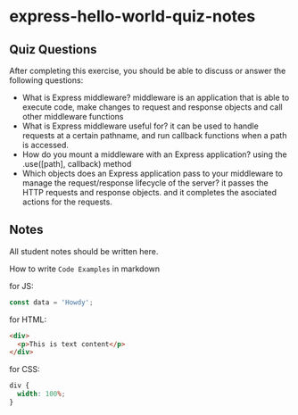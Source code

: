 # express-hello-world-quiz-notes

## Quiz Questions

After completing this exercise, you should be able to discuss or answer the following questions:

- What is Express middleware?
  middleware is an application that is able to execute code, make changes to request and response objects and call other middleware functions
- What is Express middleware useful for?
  it can be used to handle requests at a certain pathname, and run callback functions when a path is accessed.
- How do you mount a middleware with an Express application?
  using the .use([path], callback) method
- Which objects does an Express application pass to your middleware to manage the request/response lifecycle of the server?
  it passes the HTTP requests and response objects. and it completes the asociated actions for the requests.

## Notes

All student notes should be written here.

How to write `Code Examples` in markdown

for JS:

```javascript
const data = 'Howdy';
```

for HTML:

```html
<div>
  <p>This is text content</p>
</div>
```

for CSS:

```css
div {
  width: 100%;
}
```
